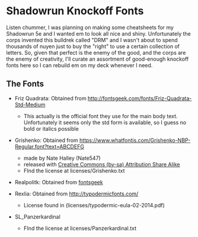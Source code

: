 # Shadowrun Knockoff Fonts

Listen chummer, I was planning on making some cheatsheets for my Shadowrun 5e and I wanted em to look all nice and shiny. Unfortunately the corps invented this bulldrek called "DRM" and I wasn't about to spend thousands of nuyen just to buy the "right" to use a certain collection of letters. So, given that perfect is the enemy of the good,  and the corps are the enemy of creativity, I'll curate an assortment of good-enough knockoff fonts here so I can rebuild em on my deck whenever I need.



## The Fonts

* Friz Quadrata: Obtained from http://fontsgeek.com/fonts/Friz-Quadrata-Std-Medium
  * This actually is the official font they use for the main body text.  Unfortunately it seems only the std form is available, so I guess no bold or italics possible
* Grishenko: Obtained from https://www.whatfontis.com/Grishenko-NBP-Regular.font?text=ABCDEFG
  * made by Nate Halley (Nate547)
  * released with [Creative Commons (by-sa) Attribution Share Alike](http://creativecommons.org/licenses/by-sa/3.0/) 
  * FInd the license at licenses/Grishenko.txt
* Realpolitk: Obtained from [fontsgeek](http://fontsgeek.com/fonts/Realpolitik-Shadow-Shadow)
* Rexlia:  Obtained from http://typodermicfonts.com/
  * License found in (licenses/typodermic-eula-02-2014.pdf)

* SL_Panzerkardinal
  * FInd the license at licenses/Panzerkardinal.txt